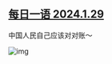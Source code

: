 <!--1738254136000-->
[每日一语 2024.1.29](https://chinadigitaltimes.net/chinese/715469.html)
------

<p>中国人民自己应该对对账～  </p><p><img decoding="async" src="https://chinadigitaltimes.net/chinese/files/2025/01/2025.1.29.png" alt="img"></p><div class="addtoany_share_save_container addtoany_content addtoany_content_bottom"><div class="a2a_kit a2a_kit_size_32 addtoany_list" data-a2a-url="https://chinadigitaltimes.net/chinese/715469.html" data-a2a-title="每日一语 2024.1.29"><a class="a2a_button_facebook" href="https://www.addtoany.com/add_to/facebook?linkurl=https%3A%2F%2Fchinadigitaltimes.net%2Fchinese%2F715469.html&amp;linkname=%E6%AF%8F%E6%97%A5%E4%B8%80%E8%AF%AD%202024.1.29" title="Facebook" rel="nofollow noopener" target="_blank"></a><a class="a2a_button_twitter" href="https://www.addtoany.com/add_to/twitter?linkurl=https%3A%2F%2Fchinadigitaltimes.net%2Fchinese%2F715469.html&amp;linkname=%E6%AF%8F%E6%97%A5%E4%B8%80%E8%AF%AD%202024.1.29" title="Twitter" rel="nofollow noopener" target="_blank"></a><a class="a2a_button_telegram" href="https://www.addtoany.com/add_to/telegram?linkurl=https%3A%2F%2Fchinadigitaltimes.net%2Fchinese%2F715469.html&amp;linkname=%E6%AF%8F%E6%97%A5%E4%B8%80%E8%AF%AD%202024.1.29" title="Telegram" rel="nofollow noopener" target="_blank"></a><a class="a2a_button_reddit" href="https://www.addtoany.com/add_to/reddit?linkurl=https%3A%2F%2Fchinadigitaltimes.net%2Fchinese%2F715469.html&amp;linkname=%E6%AF%8F%E6%97%A5%E4%B8%80%E8%AF%AD%202024.1.29" title="Reddit" rel="nofollow noopener" target="_blank"></a><a class="a2a_button_whatsapp" href="https://www.addtoany.com/add_to/whatsapp?linkurl=https%3A%2F%2Fchinadigitaltimes.net%2Fchinese%2F715469.html&amp;linkname=%E6%AF%8F%E6%97%A5%E4%B8%80%E8%AF%AD%202024.1.29" title="WhatsApp" rel="nofollow noopener" target="_blank"></a><a class="a2a_button_email" href="https://www.addtoany.com/add_to/email?linkurl=https%3A%2F%2Fchinadigitaltimes.net%2Fchinese%2F715469.html&amp;linkname=%E6%AF%8F%E6%97%A5%E4%B8%80%E8%AF%AD%202024.1.29" title="Email" rel="nofollow noopener" target="_blank"></a><a class="a2a_button_copy_link" href="https://www.addtoany.com/add_to/copy_link?linkurl=https%3A%2F%2Fchinadigitaltimes.net%2Fchinese%2F715469.html&amp;linkname=%E6%AF%8F%E6%97%A5%E4%B8%80%E8%AF%AD%202024.1.29" title="Copy Link" rel="nofollow noopener" target="_blank"></a><a class="a2a_dd addtoany_share_save addtoany_share" href="https://www.addtoany.com/share"></a></div></div>
